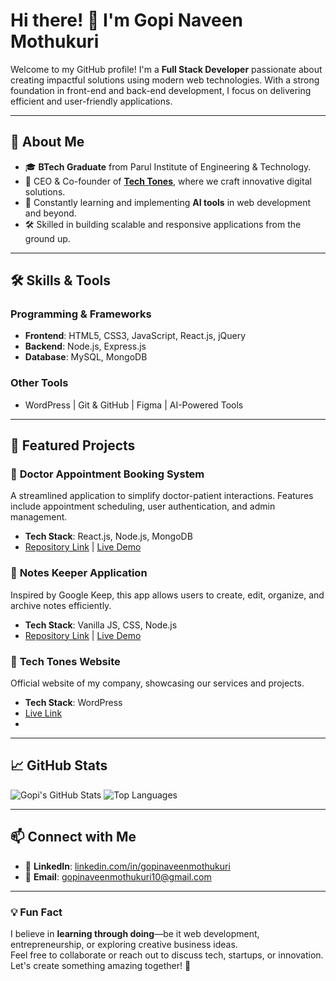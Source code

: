 # Hi there! 👋 I'm **Gopi Naveen Mothukuri**

Welcome to my GitHub profile! I'm a **Full Stack Developer** passionate about creating impactful solutions using modern web technologies. With a strong foundation in front-end and back-end development, I focus on delivering efficient and user-friendly applications.

---

## 🚀 **About Me**
- 🎓 **BTech Graduate** from Parul Institute of Engineering & Technology.
- 💼 CEO & Co-founder of **[Tech Tones](#)**, where we craft innovative digital solutions.
- 🌱 Constantly learning and implementing **AI tools** in web development and beyond.
- 🛠️ Skilled in building scalable and responsive applications from the ground up.

---

## 🛠️ **Skills & Tools**
### **Programming & Frameworks**
- **Frontend**: HTML5, CSS3, JavaScript, React.js, jQuery
- **Backend**: Node.js, Express.js
- **Database**: MySQL, MongoDB

### **Other Tools**
- WordPress | Git & GitHub | Figma | AI-Powered Tools

---

## 💼 **Featured Projects**
### 🏥 **Doctor Appointment Booking System**
A streamlined application to simplify doctor-patient interactions. Features include appointment scheduling, user authentication, and admin management.
- **Tech Stack**: React.js, Node.js, MongoDB
- [Repository Link](#) | [Live Demo](#)

### 📝 **Notes Keeper Application**
Inspired by Google Keep, this app allows users to create, edit, organize, and archive notes efficiently.
- **Tech Stack**: Vanilla JS, CSS, Node.js
- [Repository Link](#) | [Live Demo](#)

### 🎨 **Tech Tones Website**
Official website of my company, showcasing our services and projects.
- **Tech Stack**: WordPress
- [Live Link](#)
- 
---

## 📈 **GitHub Stats**
![Gopi's GitHub Stats](https://github-readme-stats.vercel.app/api?username=gopinaveenmothukuri&show_icons=true&theme=radical)
![Top Languages](https://github-readme-stats.vercel.app/api/top-langs/?username=gopinaveenmothukuri&layout=compact&theme=radical)

---

## 📫 **Connect with Me**
- 💼 **LinkedIn**: [linkedin.com/in/gopinaveenmothukuri](https://www.linkedin.com/in/gopinaveenmothukuri/)
- 📧 **Email**: [gopinaveenmothukuri10@gmail.com](mailto:gopinaveenmothukuri10@gmail.com)

---

### 💡 Fun Fact
I believe in **learning through doing**—be it web development, entrepreneurship, or exploring creative business ideas.  
Feel free to collaborate or reach out to discuss tech, startups, or innovation. Let's create something amazing together! 🚀
